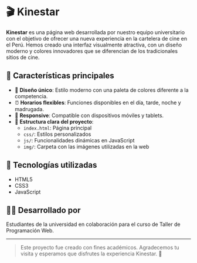 # 🎬 Kinestar

**Kinestar** es una página web desarrollada por nuestro equipo universitario con el objetivo de ofrecer una nueva experiencia en la cartelera de cine en el Perú. Hemos creado una interfaz visualmente atractiva, con un diseño moderno y colores innovadores que se diferencian de los tradicionales sitios de cine.

## 🌟 Características principales

- 🎨 **Diseño único**: Estilo moderno con una paleta de colores diferente a la competencia.
- ⏰ **Horarios flexibles**: Funciones disponibles en el día, tarde, noche y madrugada.
- 📱 **Responsive**: Compatible con dispositivos móviles y tablets.
- 📁 **Estructura clara del proyecto**:
  - `index.html`: Página principal
  - `css/`: Estilos personalizados
  - `js/`: Funcionalidades dinámicas en JavaScript
  - `img/`: Carpeta con las imágenes utilizadas en la web

## 🚀 Tecnologías utilizadas

- HTML5
- CSS3
- JavaScript

## 👨‍💻 Desarrollado por

Estudiantes de la universidad en colaboración para el curso de Taller de Programación Web.

---

> Este proyecto fue creado con fines académicos. Agradecemos tu visita y esperamos que disfrutes la experiencia Kinestar. 🍿
